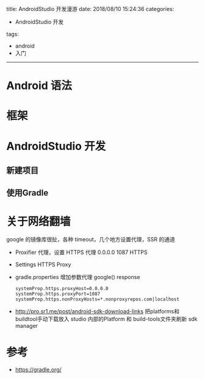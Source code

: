 title: AndroidStudio 开发漫游
date: 2018/08/10 15:24:36
categories:

- AndroidStudio 开发

tags:

-  android 
-  入门

---

# Android 语法



# 框架



# AndroidStudio 开发

## 新建项目

## 使用Gradle



# 关于网络翻墙

google 的镜像库很扯，各种 timeout，几个地方设置代理，SSR 的通道

* Proxifier 代理，设置 HTTPS 代理 0.0.0.0 1087 HTTPS

* Settings HTTPS Proxy

* gradle.properties 增加参数代理 google() response

  ```
  systemProp.https.proxyHost=0.0.0.0
  systemProp.https.proxyPort=1087
  systemProp.https.nonProxyHosts=*.nonproxyrepos.com|localhost
  ```

* http://pro.sr1.me/post/android-sdk-download-links 把platforms和 buildtool手动下载放入 studio 内部的Platform 和 build-tools文件夹刷新 sdk manager

# 参考

* https://gradle.org/